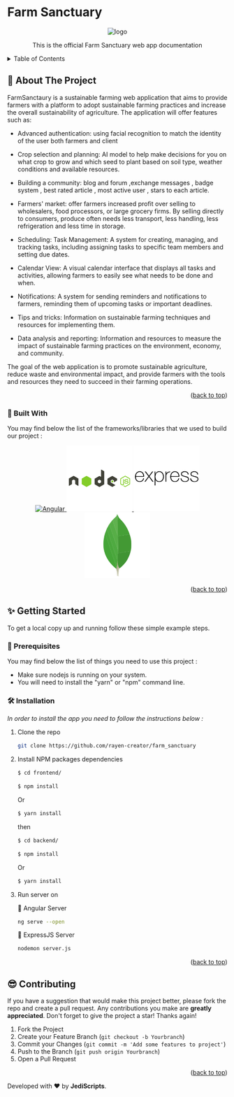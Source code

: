 #  Farm Sanctuary
<div id="top" align="center">
 

  
 
  
  <p align="center">
  <img src="https://user-images.githubusercontent.com/57809239/221207130-48888987-0e17-4e94-9000-cc62cbf0fd9c.png" alt="logo" width="40%" height="330px" />

This is the official Farm Sanctuary web app documentation <br/>
  </p>

 </div>

  
  <!-- TABLE OF CONTENTS -->
<details>
  <summary>Table of Contents</summary>
  <ol>
    <li>
      <a href="#-about-the-project">About The Project</a>
      <ul>
        <li><a href="#-built-with">Built With</a></li>
      </ul>
    </li>
    <li>
      <a href="#-getting-started">Getting Started</a>
      <ul>
        <li><a href="#-prerequisites">Prerequisites</a></li>
        <li><a href="#-installation">Installation</a></li>
      </ul>
    </li>
    <li><a href="#-contributing">Contributing</a></li>


  </ol>
</details>

## 📃 About The Project
FarmSanctaury is a sustainable farming web application that aims to provide farmers with a platform to adopt sustainable farming practices and increase the overall sustainability of agriculture. The application will offer features such as:

- Advanced authentication: using facial recognition to match the identity of  the user both farmers and client

- Crop selection and planning: AI model to help make decisions for you on what crop to grow and which seed to plant based on soil type, weather conditions and available resources.

- Building a community: blog and forum ,exchange messages , badge system  , best rated article , most active user , stars to each article.

- Farmers' market: offer farmers increased profit over selling to wholesalers, food processors, or large grocery firms. By selling directly to consumers, produce often needs less transport, less handling, less refrigeration and less time in storage.

- Scheduling:  Task Management: A system for creating, managing, and tracking tasks, including assigning tasks to specific team members and setting due dates.

- Calendar View: A visual calendar interface that displays all tasks and activities, allowing farmers to easily see what needs to be done and when.

- Notifications: A system for sending reminders and notifications to farmers, reminding them of upcoming tasks or important deadlines.

- Tips and tricks: Information on sustainable farming techniques and resources for implementing them.

- Data analysis and reporting: Information and resources to measure the impact of sustainable farming practices on the environment, economy, and community.

The goal of the web application is to promote sustainable agriculture, reduce waste and environmental impact, and provide farmers with the tools and resources they need to succeed in their farming operations.







<p align="right">(<a href="#top">back to top</a>)</p>

### 🚀 Built With

 You may find below the list of the frameworks/libraries that we used to build our project :
<br/>


  <div align="center">
	

	
 <a href="https://angular.io/" title="Angular">
   <img src="https://github.com/get-icon/geticon/raw/master/icons/angular-icon.svg" alt="Angular" width="150" height="150">
  </a>

	
  <a href="https://nodejs.org/en/">
    <img src="https://github.com/devicons/devicon/blob/master/icons/nodejs/nodejs-original-wordmark.svg" title="NodeJS" alt="NodeJS" width="150" height="150"/>
 </a>
  <a href="http://expressjs.com/">
    <img src="https://github.com/devicons/devicon/blob/master/icons/express/express-original-wordmark.svg" title="ExpressJS" alt="ExpressJS" width="150" height="150"/>
    </a>
      <a href="http://expressjs.com/">
    <img src="https://github.com/devicons/devicon/blob/master/icons/mongodb/mongodb-original.svg" title="Mongodb" alt="Mongodb" width="150" height="150"/>
    </a>
    
  
 
  </div>
  
<p align="right">(<a href="#top">back to top</a>)</p>



<!-- GETTING STARTED -->
## ✨ Getting Started
To get a local copy up and running follow these simple example steps.

### 🚧 Prerequisites

You may find below the list of things you need to use this project :
* Make sure nodejs is running on your system.
* You will need to install the "yarn" or "npm" command line.

### 🛠 Installation

_In order to install the app you need to follow the instructions below :_

1. Clone the repo
   ```sh
   git clone https://github.com/rayen-creator/farm_sanctuary
   ```
2. Install NPM packages dependencies <br/>

   ```sh
   $ cd frontend/
   ```

   ```sh
   $ npm install 
   ```
   Or 
   
    ```sh
   $ yarn install 
   ```
   then 
      ```sh
   $ cd backend/
   ```

   ```sh
   $ npm install 
   ```
   Or 
   
    ```sh
   $ yarn install 
   ```
   
3. Run  server on <br/> 
   
   📍 Angular Server
   ```sh
   ng serve --open
   ```
   📍 ExpressJS Server
    ```sh
   nodemon server.js
   ```

 

<p align="right">(<a href="#top">back to top</a>)</p>






<!-- CONTRIBUTING -->
## 😎 Contributing

If you have a suggestion that would make this project better, please fork the repo and create a pull request. Any contributions you make are **greatly appreciated**.
Don't forget to give the project a star! Thanks again!

1. Fork the Project
2. Create your Feature Branch (`git checkout -b Yourbranch`)
3. Commit your Changes (`git commit -m 'Add some features to project'`)
4. Push to the Branch (`git push origin Yourbranch`)
5. Open a Pull Request

<p align="right">(<a href="#top">back to top</a>)</p>





<!-- MARKDOWN LINKS & IMAGES -->
<!-- https://www.markdownguide.org/basic-syntax/#reference-style-links -->

Developed with :heart: by **JediScripts**.
